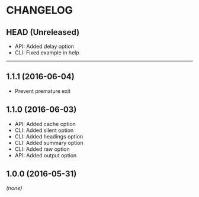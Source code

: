 CHANGELOG
=========

## HEAD (Unreleased)
* API: Added delay option
* CLI: Fixed example in help

--------------------

## 1.1.1 (2016-06-04)
* Prevent premature exit

## 1.1.0 (2016-06-03)
* API: Added cache option
* CLI: Added silent option
* CLI: Added headings option
* CLI: Added summary option
* CLI: Added raw option
* API: Added output option

## 1.0.0 (2016-05-31)
_(none)_
